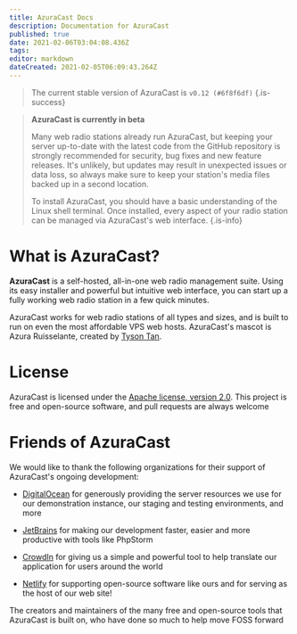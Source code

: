 ```yaml
---
title: AzuraCast Docs
description: Documentation for AzuraCast
published: true
date: 2021-02-06T03:04:08.436Z
tags: 
editor: markdown
dateCreated: 2021-02-05T06:09:43.264Z
---
```


> The current stable version of AzuraCast is `v0.12 (#6f8f6df)`
{.is-success}

> **AzuraCast is currently in beta**
>
> Many web radio stations already run AzuraCast, but keeping your server up-to-date with the latest code from the GitHub repository is strongly recommended for security, bug fixes and new feature releases. It's unlikely, but updates may result in unexpected issues or data loss, so always make sure to keep your station's media files backed up in a second location.
>
> To install AzuraCast, you should have a basic understanding of the Linux shell terminal. Once installed, every aspect of your radio station can be managed via AzuraCast's web interface.
{.is-info}

# What is AzuraCast?

**AzuraCast** is a self-hosted, all-in-one web radio management suite. Using its easy installer and powerful but intuitive web interface, you can start up a fully working web radio station in a few quick minutes.

AzuraCast works for web radio stations of all types and sizes, and is built to run on even the most affordable VPS web hosts. AzuraCast's mascot is Azura Ruisselante, created by [Tyson Tan](https://tysontan.deviantart.com/).

# License
AzuraCast is licensed under the [Apache license, version 2.0](https://github.com/AzuraCast/AzuraCast/blob/master/LICENSE.txt). This project is free and open-source software, and pull requests are always welcome

# Friends of AzuraCast
We would like to thank the following organizations for their support of AzuraCast's ongoing development:

- [DigitalOcean](https://m.do.co/c/21612b90440f) for generously providing the server resources we use for our demonstration instance, our staging and testing environments, and more

- [JetBrains](https://www.jetbrains.com/) for making our development faster, easier and more productive with tools like PhpStorm

- [CrowdIn](https://crowdin.com/) for giving us a simple and powerful tool to help translate our application for users around the world

- [Netlify](https://www.netlify.com/) for supporting open-source software like ours and for serving as the host of our web site!

The creators and maintainers of the many free and open-source tools that AzuraCast is built on, who have done so much to help move FOSS forward